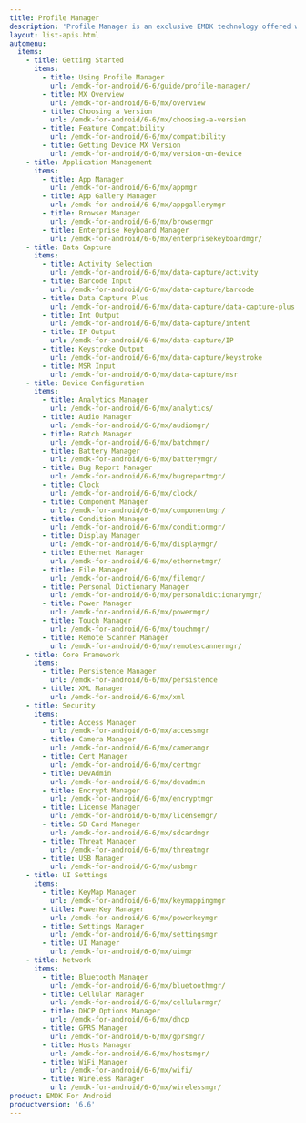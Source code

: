 ```yaml
---
title: Profile Manager
description: 'Profile Manager is an exclusive EMDK technology offered within your IDE, providing a GUI based development tool. This allows you to write fewer lines of code resulting in reduced development time, effort and errors.'
layout: list-apis.html
automenu:
  items:
    - title: Getting Started
      items:
        - title: Using Profile Manager
          url: /emdk-for-android/6-6/guide/profile-manager/
        - title: MX Overview
          url: /emdk-for-android/6-6/mx/overview
        - title: Choosing a Version
          url: /emdk-for-android/6-6/mx/choosing-a-version
        - title: Feature Compatibility
          url: /emdk-for-android/6-6/mx/compatibility
        - title: Getting Device MX Version
          url: /emdk-for-android/6-6/mx/version-on-device
    - title: Application Management
      items:
        - title: App Manager
          url: /emdk-for-android/6-6/mx/appmgr
        - title: App Gallery Manager
          url: /emdk-for-android/6-6/mx/appgallerymgr
        - title: Browser Manager
          url: /emdk-for-android/6-6/mx/browsermgr
        - title: Enterprise Keyboard Manager
          url: /emdk-for-android/6-6/mx/enterprisekeyboardmgr/
    - title: Data Capture
      items:
        - title: Activity Selection
          url: /emdk-for-android/6-6/mx/data-capture/activity
        - title: Barcode Input
          url: /emdk-for-android/6-6/mx/data-capture/barcode
        - title: Data Capture Plus
          url: /emdk-for-android/6-6/mx/data-capture/data-capture-plus
        - title: Int Output
          url: /emdk-for-android/6-6/mx/data-capture/intent
        - title: IP Output
          url: /emdk-for-android/6-6/mx/data-capture/IP
        - title: Keystroke Output
          url: /emdk-for-android/6-6/mx/data-capture/keystroke
        - title: MSR Input
          url: /emdk-for-android/6-6/mx/data-capture/msr
    - title: Device Configuration
      items:
        - title: Analytics Manager
          url: /emdk-for-android/6-6/mx/analytics/
        - title: Audio Manager
          url: /emdk-for-android/6-6/mx/audiomgr/
        - title: Batch Manager
          url: /emdk-for-android/6-6/mx/batchmgr/
        - title: Battery Manager
          url: /emdk-for-android/6-6/mx/batterymgr/
        - title: Bug Report Manager
          url: /emdk-for-android/6-6/mx/bugreportmgr/
        - title: Clock
          url: /emdk-for-android/6-6/mx/clock/
        - title: Component Manager
          url: /emdk-for-android/6-6/mx/componentmgr/
        - title: Condition Manager
          url: /emdk-for-android/6-6/mx/conditionmgr/
        - title: Display Manager
          url: /emdk-for-android/6-6/mx/displaymgr/
        - title: Ethernet Manager
          url: /emdk-for-android/6-6/mx/ethernetmgr/
        - title: File Manager
          url: /emdk-for-android/6-6/mx/filemgr/
        - title: Personal Dictionary Manager
          url: /emdk-for-android/6-6/mx/personaldictionarymgr/
        - title: Power Manager
          url: /emdk-for-android/6-6/mx/powermgr/
        - title: Touch Manager
          url: /emdk-for-android/6-6/mx/touchmgr/
        - title: Remote Scanner Manager
          url: /emdk-for-android/6-6/mx/remotescannermgr/
    - title: Core Framework
      items:
        - title: Persistence Manager
          url: /emdk-for-android/6-6/mx/persistence
        - title: XML Manager
          url: /emdk-for-android/6-6/mx/xml
    - title: Security
      items:
        - title: Access Manager
          url: /emdk-for-android/6-6/mx/accessmgr
        - title: Camera Manager
          url: /emdk-for-android/6-6/mx/cameramgr
        - title: Cert Manager
          url: /emdk-for-android/6-6/mx/certmgr
        - title: DevAdmin
          url: /emdk-for-android/6-6/mx/devadmin
        - title: Encrypt Manager
          url: /emdk-for-android/6-6/mx/encryptmgr
        - title: License Manager
          url: /emdk-for-android/6-6/mx/licensemgr/
        - title: SD Card Manager
          url: /emdk-for-android/6-6/mx/sdcardmgr
        - title: Threat Manager
          url: /emdk-for-android/6-6/mx/threatmgr
        - title: USB Manager
          url: /emdk-for-android/6-6/mx/usbmgr
    - title: UI Settings
      items:
        - title: KeyMap Manager
          url: /emdk-for-android/6-6/mx/keymappingmgr
        - title: PowerKey Manager
          url: /emdk-for-android/6-6/mx/powerkeymgr
        - title: Settings Manager
          url: /emdk-for-android/6-6/mx/settingsmgr
        - title: UI Manager
          url: /emdk-for-android/6-6/mx/uimgr
    - title: Network
      items:
        - title: Bluetooth Manager
          url: /emdk-for-android/6-6/mx/bluetoothmgr/
        - title: Cellular Manager
          url: /emdk-for-android/6-6/mx/cellularmgr/
        - title: DHCP Options Manager
          url: /emdk-for-android/6-6/mx/dhcp
        - title: GPRS Manager
          url: /emdk-for-android/6-6/mx/gprsmgr/
        - title: Hosts Manager
          url: /emdk-for-android/6-6/mx/hostsmgr/
        - title: WiFi Manager
          url: /emdk-for-android/6-6/mx/wifi/
        - title: Wireless Manager
          url: /emdk-for-android/6-6/mx/wirelessmgr/
product: EMDK For Android
productversion: '6.6'
---
```



















